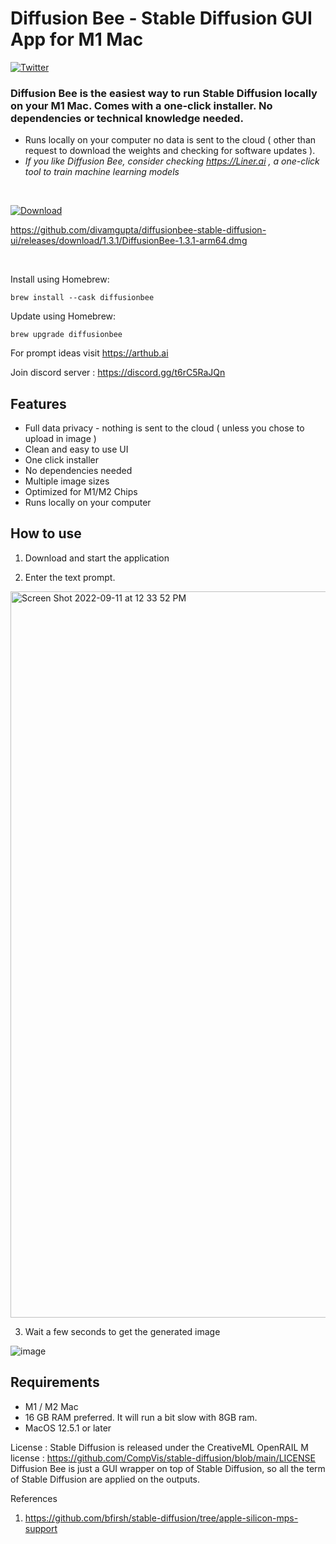 # Diffusion Bee - Stable Diffusion GUI App for M1 Mac
[![Twitter](https://img.shields.io/twitter/url.svg?label=Follow%20%40divamgupta&style=social&url=https%3A%2F%2Ftwitter.com%2Fdivamgupta)](https://twitter.com/divamgupta)


### Diffusion Bee is the easiest way to run Stable Diffusion locally on your M1 Mac. Comes with a one-click installer. No dependencies or technical knowledge needed.

* Runs locally on your computer no data is sent to the cloud ( other than request to download the weights and checking for software updates ).
*  *If you like Diffusion Bee, consider checking https://Liner.ai , a one-click tool to train machine learning models*

<br>

[![Download](https://user-images.githubusercontent.com/1890549/189538422-52d50488-c1fa-4924-bec6-186c9e0f307b.png)](https://diffusionbee.com/)

https://github.com/divamgupta/diffusionbee-stable-diffusion-ui/releases/download/1.3.1/DiffusionBee-1.3.1-arm64.dmg

<br>

Install using Homebrew:
```
brew install --cask diffusionbee
```

Update using Homebrew:
```
brew upgrade diffusionbee
```
For prompt ideas visit https://arthub.ai

Join discord server : https://discord.gg/t6rC5RaJQn


## Features
* Full data privacy - nothing is sent to the cloud ( unless you chose to upload in image )
* Clean and easy to use UI
* One click installer
* No dependencies needed
* Multiple image sizes
* Optimized for M1/M2 Chips
* Runs locally on your computer


## How to use 

1) Download and start the application

2) Enter the text prompt.
<img width="1162" alt="Screen Shot 2022-09-11 at 12 33 52 PM" src="https://user-images.githubusercontent.com/1890549/189538839-45ac91b1-cd66-4543-9ece-956220d0d769.png">

3) Wait a few seconds to get the generated image

![image](https://user-images.githubusercontent.com/1890549/189539684-222482fb-63f7-4799-bfc1-005b84508e35.png)


## Requirements 
* M1 / M2 Mac
* 16 GB RAM preferred. It will run a bit slow with 8GB ram.
* MacOS 12.5.1 or later

License : Stable Diffusion is released under the CreativeML OpenRAIL M license : https://github.com/CompVis/stable-diffusion/blob/main/LICENSE
Diffusion Bee is just a GUI wrapper on top of Stable Diffusion, so all the term of Stable Diffusion are applied on the outputs. 

References
1) https://github.com/bfirsh/stable-diffusion/tree/apple-silicon-mps-support
